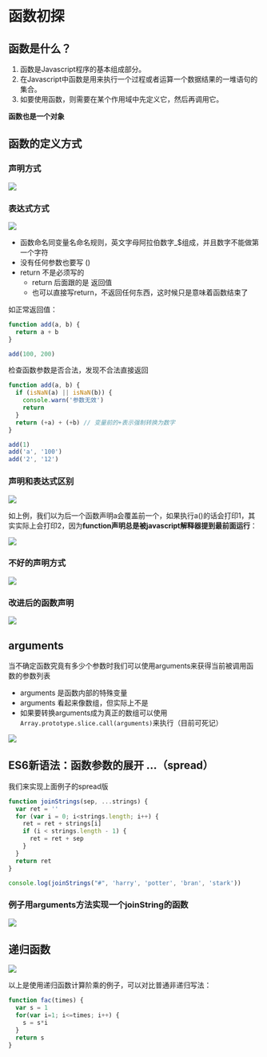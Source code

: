 # 函数初探

[structure]: https://gitcdn.link/repo/marszhou/javascript-tutorials/master/lesson-03/demo/function-structure.png

## 函数是什么？

1. 函数是Javascript程序的基本组成部分。
2. 在Javascript中函数是用来执行一个过程或者运算一个数据结果的一堆语句的集合。
3. 如要使用函数，则需要在某个作用域中先定义它，然后再调用它。

**函数也是一个对象**

## 函数的定义方式

### 声明方式

![][structure]

### 表达式方式

![](https://gitcdn.link/repo/marszhou/javascript-tutorials/master/lesson-03/demo/function-expression.png?raw=true)

* 函数命名同变量名命名规则，英文字母阿拉伯数字_$组成，并且数字不能做第一个字符
* 没有任何参数也要写 ()
* return 不是必须写的
  * return 后面跟的是 返回值
  * 也可以直接写return，不返回任何东西，这时候只是意味着函数结束了

如正常返回值：

```js
function add(a, b) {
  return a + b
}

add(100, 200)

```
检查函数参数是否合法，发现不合法直接返回

```js
function add(a, b) {
  if (isNaN(a) || isNaN(b)) {
    console.warn('参数无效')
    return
  }
  return (+a) + (+b) // 变量前的+表示强制转换为数字
}

add(1)
add('a', '100')
add('2', '12')
```


### 声明和表达式区别

![](https://gitcdn.link/repo/marszhou/javascript-tutorials/master/lesson-03/demo/function-comp.png?raw=true)

如上例，我们以为后一个函数声明a会覆盖前一个，如果执行a()的话会打印1，其实实际上会打印2，因为**function声明总是被javascript解释器提到最前面运行**：

![](https://gitcdn.link/repo/marszhou/javascript-tutorials/master/lesson-03/demo/function-comp2.png?raw=true)

### 不好的声明方式

![](https://gitcdn.link/repo/marszhou/javascript-tutorials/master/lesson-03/demo/call4.png?raw=true)

### 改进后的函数声明

![](https://gitcdn.link/repo/marszhou/javascript-tutorials/master/lesson-03/demo/call5.png?raw=true)

## arguments

当不确定函数究竟有多少个参数时我们可以使用arguments来获得当前被调用函数的参数列表

* arguments 是函数内部的特殊变量
* arguments 看起来像数组，但实际上不是
* 如果要转换arguments成为真正的数组可以使用 ```Array.prototype.slice.call(arguments)```来执行（目前可死记）

![](https://gitcdn.link/repo/marszhou/javascript-tutorials/master/lesson-03/demo/arguments.png?raw=true)

## ES6新语法：函数参数的展开 ...（spread）

我们来实现上面例子的spread版

```js
function joinStrings(sep, ...strings) {
  var ret = ''
  for (var i = 0; i<strings.length; i++) {
    ret = ret + strings[i]
    if (i < strings.length - 1) {
      ret = ret + sep
    }
  }
  return ret
}

console.log(joinStrings("#", 'harry', 'potter', 'bran', 'stark'))

```


### 例子用arguments方法实现一个joinString的函数

![](https://gitcdn.link/repo/marszhou/javascript-tutorials/master/lesson-03/demo/arguments2.png?raw=true)


## 递归函数

![](https://gitcdn.link/repo/marszhou/javascript-tutorials/master/lesson-03/demo/func3.png?raw=true)

以上是使用递归函数计算阶乘的例子，可以对比普通非递归写法：

```js
function fac(times) {
  var s = 1
  for(var i=1; i<=times; i++) {
    s = s*i
  }
  return s
}
```